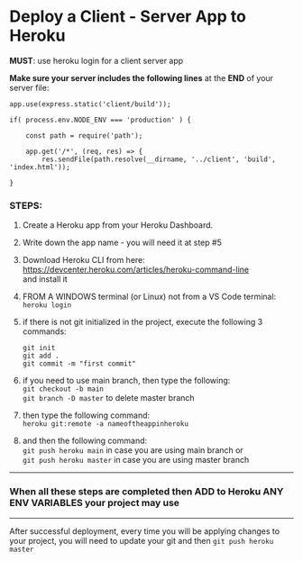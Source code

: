 # Deploy a Client - Server App to Heroku

**MUST**: use heroku login for a client server app

**Make sure your server includes the following lines** at the **END** of your server file: 

```
app.use(express.static('client/build'));

if( process.env.NODE_ENV === 'production' ) {

    const path = require('path');

    app.get('/*', (req, res) => {
        res.sendFile(path.resolve(__dirname, '../client', 'build', 'index.html'));

}
```

### STEPS:

1. Create a Heroku app from your Heroku Dashboard. 
2. Write down the app name - you will need it at step #5
3. Download Heroku CLI from here:\
 https://devcenter.heroku.com/articles/heroku-command-line \
 and install it
2. FROM A WINDOWS terminal (or Linux) not from a VS Code terminal:  
`heroku login`
3. if there is not git initialized in the project, execute the following 3 commands:   
   
   `git init` \
   `git add .`\
   `git commit -m "first commit"`
4. if you need to use main branch, then type the following: \
`git checkout -b main` \
`git branch -D master` to delete master branch

5. then type the following command:\
 `heroku git:remote -a nameoftheappinheroku`
6. and then the following command:\
`git push heroku main` in case you are using main branch or\
`git push heroku master` in case you are using master branch

---

### When all these steps are completed then ADD to Heroku ANY ENV VARIABLES your project may use
---

After successful deployment, every time you will be applying changes to your project, you will need to update your git and then `git push heroku master` 

